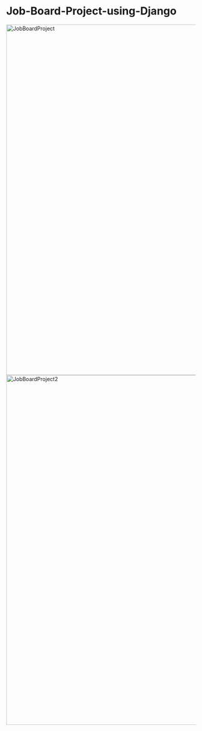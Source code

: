 # Job-Board-Project-using-Django

<img width="933" alt="JobBoardProject" src="https://github.com/user-attachments/assets/80a46a50-5b6e-4bf6-92be-7ff59698c5a2">
<img width="931" alt="JobBoardProject2" src="https://github.com/user-attachments/assets/903f5d91-a40c-4135-b81f-8085f4c17f78">
